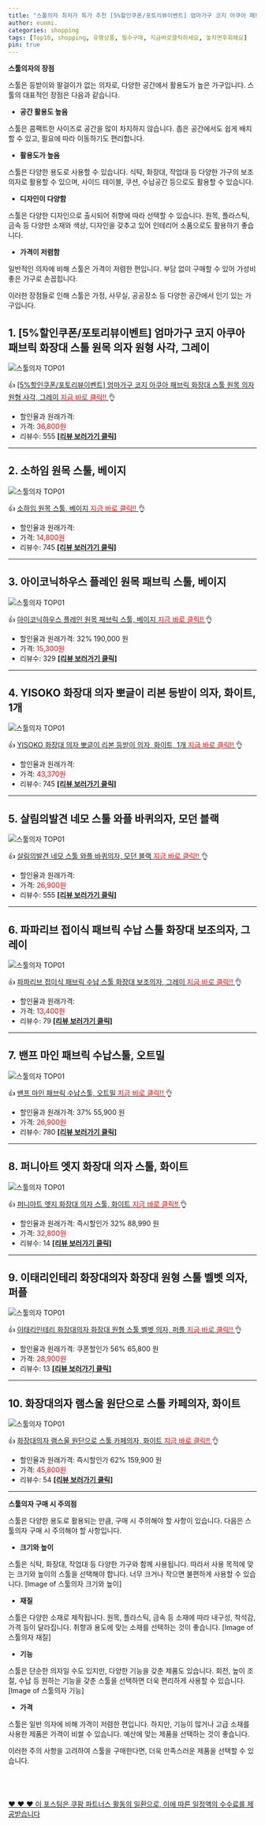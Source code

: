 ```yaml
---
title: "스툴의자 최저가 특가 추천 [5%할인쿠폰/포토리뷰이벤트] 엄마가구 코지 아쿠아 패브릭 화장대 스툴 원목 의자 원형 사각, 그레이 비교 장점 구매가이드"
author: eunmi.
categories: shopping
tags: [Top10, shopping, 유행상품, 필수구매, 지금바로클릭하세요, 놓치면후회해요]
pin: true
---
```

**스툴의자의 장점**

스툴은 등받이와 팔걸이가 없는 의자로, 다양한 공간에서 활용도가 높은 가구입니다. 스툴의 대표적인 장점은 다음과 같습니다.

* **공간 활용도 높음**

스툴은 콤팩트한 사이즈로 공간을 많이 차지하지 않습니다. 좁은 공간에서도 쉽게 배치할 수 있고, 필요에 따라 이동하기도 편리합니다.

* **활용도가 높음**

스툴은 다양한 용도로 사용할 수 있습니다. 식탁, 화장대, 작업대 등 다양한 가구의 보조 의자로 활용할 수 있으며, 사이드 테이블, 쿠션, 수납공간 등으로도 활용할 수 있습니다.

* **디자인이 다양함**

스툴은 다양한 디자인으로 출시되어 취향에 따라 선택할 수 있습니다. 원목, 플라스틱, 금속 등 다양한 소재와 색상, 디자인을 갖추고 있어 인테리어 소품으로도 활용하기 좋습니다.

* **가격이 저렴함**

일반적인 의자에 비해 스툴은 가격이 저렴한 편입니다. 부담 없이 구매할 수 있어 가성비 좋은 가구로 손꼽힙니다.

이러한 장점들로 인해 스툴은 가정, 사무실, 공공장소 등 다양한 공간에서 인기 있는 가구입니다.

   

## 1. [5%할인쿠폰/포토리뷰이벤트] 엄마가구 코지 아쿠아 패브릭 화장대 스툴 원목 의자 원형 사각, 그레이

![스툴의자 TOP01](https://thumbnail10.coupangcdn.com/thumbnails/remote/230x230ex/image/vendor_inventory/18c4/48118edfc7dd5f9ff0bccdd564cc0feefe492725c10bb11ae8cd7be276ca.png)


👍 [[5%할인쿠폰/포토리뷰이벤트] 엄마가구 코지 아쿠아 패브릭 화장대 스툴 원목 의자 원형 사각, 그레이 <font color=red> 지금 바로 클릭!! </font> ](https://link.coupang.com/re/AFFSDP?lptag=AF3617701&subid=GithubCoopas&pageKey=7644018346&traceid=V0-153&itemId=20319960960&vendorItemId=87299479467) 👌 


- 할인율과 원래가격: 
- 가격: <span style='color:red'>36,800원</span>
- 리뷰수: 555  [**[리뷰 보러가기 클릭]**](https://link.coupang.com/re/AFFSDP?lptag=AF3617701&subid=GithubCoopas&pageKey=7644018346&traceid=V0-153&itemId=20319960960&vendorItemId=87299479467)

---


   

## 2. 소하임 원목 스툴, 베이지

![스툴의자 TOP01](https://thumbnail8.coupangcdn.com/thumbnails/remote/230x230ex/image/vendor_inventory/75ea/dd2cabdfd3deec0340001e950a98d965ec09365836a39bf338ac3ac0a86e.jpg)


👍 [소하임 원목 스툴, 베이지 <font color=red> 지금 바로 클릭!! </font> ](https://link.coupang.com/re/AFFSDP?lptag=AF3617701&subid=GithubCoopas&pageKey=7133773355&traceid=V0-153&itemId=17894614702&vendorItemId=85413355081) 👌 


- 할인율과 원래가격: 
- 가격: <span style='color:red'>14,800원</span>
- 리뷰수: 745  [**[리뷰 보러가기 클릭]**](https://link.coupang.com/re/AFFSDP?lptag=AF3617701&subid=GithubCoopas&pageKey=7133773355&traceid=V0-153&itemId=17894614702&vendorItemId=85413355081)

---


   

## 3. 아이코닉하우스 플레인 원목 패브릭 스툴, 베이지

![스툴의자 TOP01](https://thumbnail9.coupangcdn.com/thumbnails/remote/230x230ex/image/retail/images/2019/08/30/15/8/551c7034-64d2-46bd-be05-600af013af02.jpg)


👍 [아이코닉하우스 플레인 원목 패브릭 스툴, 베이지 <font color=red> 지금 바로 클릭!! </font> ](https://link.coupang.com/re/AFFSDP?lptag=AF3617701&subid=GithubCoopas&pageKey=293480815&traceid=V0-153&itemId=926591939&vendorItemId=5302457063) 👌 


- 할인율과 원래가격: 32%  190,000   원
- 가격: <span style='color:red'>15,300원</span>
- 리뷰수: 329  [**[리뷰 보러가기 클릭]**](https://link.coupang.com/re/AFFSDP?lptag=AF3617701&subid=GithubCoopas&pageKey=293480815&traceid=V0-153&itemId=926591939&vendorItemId=5302457063)

---


   

## 4. YISOKO 화장대 의자 뽀글이 리본 등받이 의자, 화이트, 1개

![스툴의자 TOP01](https://thumbnail7.coupangcdn.com/thumbnails/remote/230x230ex/image/vendor_inventory/5618/a627ceb7efe1734117a96e8787cd2d79b7b856c164104d0f7407680216fa.jpg)


👍 [YISOKO 화장대 의자 뽀글이 리본 등받이 의자, 화이트, 1개 <font color=red> 지금 바로 클릭!! </font> ](https://link.coupang.com/re/AFFSDP?lptag=AF3617701&subid=GithubCoopas&pageKey=7457969480&traceid=V0-153&itemId=19432560720&vendorItemId=86543779384) 👌 


- 할인율과 원래가격: 
- 가격: <span style='color:red'>43,370원</span>
- 리뷰수: 745  [**[리뷰 보러가기 클릭]**](https://link.coupang.com/re/AFFSDP?lptag=AF3617701&subid=GithubCoopas&pageKey=7457969480&traceid=V0-153&itemId=19432560720&vendorItemId=86543779384)

---


   

## 5. 살림의발견 네모 스툴 와플 바퀴의자, 모던 블랙

![스툴의자 TOP01](https://thumbnail8.coupangcdn.com/thumbnails/remote/230x230ex/image/vendor_inventory/af0f/e0b67f1bd0e9b45f1f09d43f440f79be0adc1102dfc09036baf62661929a.jpg)


👍 [살림의발견 네모 스툴 와플 바퀴의자, 모던 블랙 <font color=red> 지금 바로 클릭!! </font> ](https://link.coupang.com/re/AFFSDP?lptag=AF3617701&subid=GithubCoopas&pageKey=7524089531&traceid=V0-153&itemId=19740219411&vendorItemId=86913383989) 👌 


- 할인율과 원래가격: 
- 가격: <span style='color:red'>26,900원</span>
- 리뷰수: 555  [**[리뷰 보러가기 클릭]**](https://link.coupang.com/re/AFFSDP?lptag=AF3617701&subid=GithubCoopas&pageKey=7524089531&traceid=V0-153&itemId=19740219411&vendorItemId=86913383989)

---


   

## 6. 파파리브 접이식 패브릭 수납 스툴 화장대 보조의자, 그레이

![스툴의자 TOP01](https://thumbnail8.coupangcdn.com/thumbnails/remote/230x230ex/image/rs_quotation_api/qdywpvgz/ad65379effef4147b630fd5629ed2c7e.png)


👍 [파파리브 접이식 패브릭 수납 스툴 화장대 보조의자, 그레이 <font color=red> 지금 바로 클릭!! </font> ](https://link.coupang.com/re/AFFSDP?lptag=AF3617701&subid=GithubCoopas&pageKey=7487587302&traceid=V0-153&itemId=19573024704&vendorItemId=78493063462) 👌 


- 할인율과 원래가격: 
- 가격: <span style='color:red'>13,400원</span>
- 리뷰수: 79  [**[리뷰 보러가기 클릭]**](https://link.coupang.com/re/AFFSDP?lptag=AF3617701&subid=GithubCoopas&pageKey=7487587302&traceid=V0-153&itemId=19573024704&vendorItemId=78493063462)

---


   

## 7. 밴프 마인 패브릭 수납스툴, 오트밀

![스툴의자 TOP01](https://thumbnail8.coupangcdn.com/thumbnails/remote/230x230ex/image/retail/images/5928486934044807-720fd116-012d-433b-a0e8-18850449049d.jpg)


👍 [밴프 마인 패브릭 수납스툴, 오트밀 <font color=red> 지금 바로 클릭!! </font> ](https://link.coupang.com/re/AFFSDP?lptag=AF3617701&subid=GithubCoopas&pageKey=6699350268&traceid=V0-153&itemId=15511863230&vendorItemId=82731159970) 👌 


- 할인율과 원래가격: 37%  55,900   원
- 가격: <span style='color:red'>26,900원</span>
- 리뷰수: 780  [**[리뷰 보러가기 클릭]**](https://link.coupang.com/re/AFFSDP?lptag=AF3617701&subid=GithubCoopas&pageKey=6699350268&traceid=V0-153&itemId=15511863230&vendorItemId=82731159970)

---


   

## 8. 퍼니아트 엣지 화장대 의자 스툴, 화이트

![스툴의자 TOP01](https://thumbnail8.coupangcdn.com/thumbnails/remote/230x230ex/image/vendor_inventory/9b56/a5e23d8376d7a7396e147a0c3e69a232394f82b39042f2f04732b99220b2.jpg)


👍 [퍼니아트 엣지 화장대 의자 스툴, 화이트 <font color=red> 지금 바로 클릭!! </font> ](https://link.coupang.com/re/AFFSDP?lptag=AF3617701&subid=GithubCoopas&pageKey=4916628927&traceid=V0-153&itemId=6434085726&vendorItemId=70808148225) 👌 


- 할인율과 원래가격: 즉시할인가 32%  88,990   원
- 가격: <span style='color:red'>32,800원</span>
- 리뷰수: 14  [**[리뷰 보러가기 클릭]**](https://link.coupang.com/re/AFFSDP?lptag=AF3617701&subid=GithubCoopas&pageKey=4916628927&traceid=V0-153&itemId=6434085726&vendorItemId=70808148225)

---


   

## 9. 이태리인테리 화장대의자 화장대 원형 스툴 벨벳 의자, 퍼플

![스툴의자 TOP01](https://thumbnail6.coupangcdn.com/thumbnails/remote/230x230ex/image/vendor_inventory/aed7/68a1a713b82cec834b363e7ea723752d53ddf7c4ec0075e4082aa3ecb417.jpg)


👍 [이태리인테리 화장대의자 화장대 원형 스툴 벨벳 의자, 퍼플 <font color=red> 지금 바로 클릭!! </font> ](https://link.coupang.com/re/AFFSDP?lptag=AF3617701&subid=GithubCoopas&pageKey=7294366713&traceid=V0-153&itemId=14383446443&vendorItemId=81627747572) 👌 


- 할인율과 원래가격: 쿠폰할인가 56%  65,800   원
- 가격: <span style='color:red'>28,900원</span>
- 리뷰수: 13  [**[리뷰 보러가기 클릭]**](https://link.coupang.com/re/AFFSDP?lptag=AF3617701&subid=GithubCoopas&pageKey=7294366713&traceid=V0-153&itemId=14383446443&vendorItemId=81627747572)

---


   

## 10. 화장대의자 램스울 원단으로 스툴 카페의자, 화이트

![스툴의자 TOP01](https://thumbnail10.coupangcdn.com/thumbnails/remote/230x230ex/image/vendor_inventory/815d/81feb3045afabe4fee2f0bb2b17fc7b194f365f6d6ca5977ee9bd0f6ae6c.jpeg)


👍 [화장대의자 램스울 원단으로 스툴 카페의자, 화이트 <font color=red> 지금 바로 클릭!! </font> ](https://link.coupang.com/re/AFFSDP?lptag=AF3617701&subid=GithubCoopas&pageKey=7516628252&traceid=V0-153&itemId=19706268351&vendorItemId=86810852015) 👌 


- 할인율과 원래가격: 즉시할인가 62%  159,900   원
- 가격: <span style='color:red'>45,800원</span>
- 리뷰수: 54  [**[리뷰 보러가기 클릭]**](https://link.coupang.com/re/AFFSDP?lptag=AF3617701&subid=GithubCoopas&pageKey=7516628252&traceid=V0-153&itemId=19706268351&vendorItemId=86810852015)

---
**스툴의자 구매 시 주의점**

스툴은 다양한 용도로 활용되는 만큼, 구매 시 주의해야 할 사항이 있습니다. 다음은 스툴의자 구매 시 주의해야 할 사항입니다.

* **크기와 높이**

스툴은 식탁, 화장대, 작업대 등 다양한 가구와 함께 사용됩니다. 따라서 사용 목적에 맞는 크기와 높이의 스툴을 선택해야 합니다. 너무 크거나 작으면 불편하게 사용할 수 있습니다.
[Image of 스툴의자 크기와 높이]
* **재질**

스툴은 다양한 소재로 제작됩니다. 원목, 플라스틱, 금속 등 소재에 따라 내구성, 착석감, 가격 등이 달라집니다. 취향과 용도에 맞는 소재를 선택하는 것이 좋습니다.
[Image of 스툴의자 재질]
* **기능**

스툴은 단순한 의자일 수도 있지만, 다양한 기능을 갖춘 제품도 있습니다. 회전, 높이 조절, 수납 등 원하는 기능을 갖춘 스툴을 선택하면 더욱 편리하게 사용할 수 있습니다.
[Image of 스툴의자 기능]
* **가격**

스툴은 일반 의자에 비해 가격이 저렴한 편입니다. 하지만, 기능이 많거나 고급 소재를 사용한 제품은 가격이 비쌀 수 있습니다. 예산에 맞는 제품을 선택하는 것이 좋습니다.

이러한 주의 사항을 고려하여 스툴을 구매한다면, 더욱 만족스러운 제품을 선택할 수 있습니다.<br><br><br><br><br> [ ❤ ❤ ❤ 이 포스팅은 쿠팡 파트너스 활동의 일환으로, 이에 따른 일정액의 수수료를 제공받습니다](https://link.coupang.com/a/bcEFyh)
